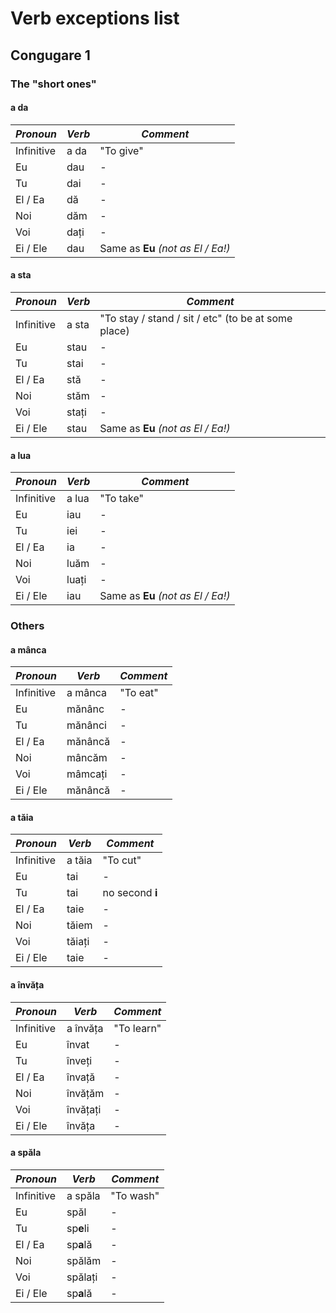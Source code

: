 # Verb exceptions list 

## Congugare 1

### The "short ones"

#### a da

| _**Pronoun**_ | _**Verb**_ | _**Comment**_ |
| --- | --- | --- |
| Infinitive | a da | "To give" |
| Eu | dau | - |
| Tu | dai | - |
| El / Ea | dă | - |
| Noi | dăm | - |
| Voi | dați | - |
| Ei / Ele | dau | Same as **Eu** *(not as El / Ea!)* |

#### a sta

| _**Pronoun**_ | _**Verb**_ | _**Comment**_ |
| --- | --- | --- |
| Infinitive | a sta | "To stay / stand / sit / etc" (to be at some place) |
| Eu | stau | - |
| Tu | stai | - |
| El / Ea | stă | - |
| Noi | stăm | - |
| Voi | stați | - |
| Ei / Ele | stau | Same as **Eu** *(not as El / Ea!)* |

#### a lua

| _**Pronoun**_ | _**Verb**_ | _**Comment**_ |
| --- | --- | --- |
| Infinitive | a lua | "To take" |
| Eu | iau | - |
| Tu | iei | - |
| El / Ea | ia | - |
| Noi | luăm | - |
| Voi | luați | - |
| Ei / Ele | iau | Same as **Eu** *(not as El / Ea!)* |

### Others

#### a mânca

| _**Pronoun**_ | _**Verb**_ | _**Comment**_ |
| --- | --- | --- |
| Infinitive | a mânca | "To eat" |
| Eu | mănânc | - |
| Tu | mănânci | - |
| El / Ea | mănâncă | - |
| Noi | mâncăm | - |
| Voi | mâmcați | - |
| Ei / Ele | mănâncă | - |

#### a tăia

| _**Pronoun**_ | _**Verb**_ | _**Comment**_ |
| --- | --- | --- |
| Infinitive | a tăia | "To cut" |
| Eu | tai | - |
| Tu | tai | no second **i** |
| El / Ea | taie | - |
| Noi | tăiem | - |
| Voi | tăiați | - |
| Ei / Ele | taie | - |

#### a învăța

| _**Pronoun**_ | _**Verb**_ | _**Comment**_ |
| --- | --- | --- |
| Infinitive | a învăța | "To learn" |
| Eu | învat | - |
| Tu | înveți | - |
| El / Ea | învață | - |
| Noi | învățăm | - |
| Voi | învățați | - |
| Ei / Ele | învăța | - |

#### a spăla

| _**Pronoun**_ | _**Verb**_ | _**Comment**_ |
| --- | --- | --- |
| Infinitive | a spăla | "To wash" |
| Eu | spăl | - |
| Tu | sp**e**li | - |
| El / Ea | sp**a**lă | - |
| Noi | spălăm | - |
| Voi | spălați | - |
| Ei / Ele | sp**a**lă | - |
